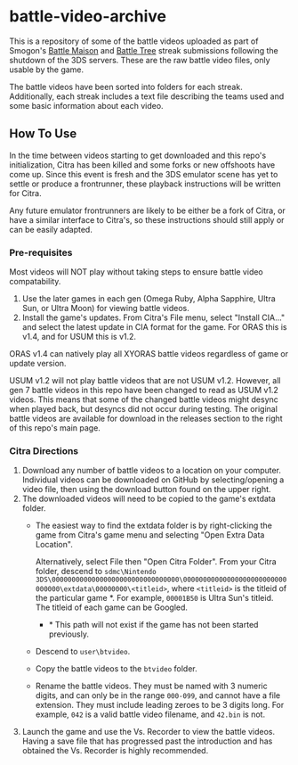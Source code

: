 # battle-video-archive
This is a repository of some of the battle videos uploaded as part of Smogon's [Battle Maison](https://www.smogon.com/forums/threads/battle-maison-discussion-records.3492706/) and [Battle Tree](https://www.smogon.com/forums/threads/battle-tree-discussion-and-records.3587215/) streak submissions following the shutdown of the 3DS servers. These are the raw battle video files, only usable by the game.

The battle videos have been sorted into folders for each streak. Additionally, each streak includes a text file describing the teams used and some basic information about each video.

## How To Use
In the time between videos starting to get downloaded and this repo's initialization, Citra has been killed and some forks or new offshoots have come up.
Since this event is fresh and the 3DS emulator scene has yet to settle or produce a frontrunner, these playback instructions will be written for Citra.

Any future emulator frontrunners are likely to be either be a fork of Citra, or have a similar interface to Citra's, so these instructions should still apply or can be easily adapted.

### Pre-requisites
Most videos will NOT play without taking steps to ensure battle video compatability.
1. Use the later games in each gen (Omega Ruby, Alpha Sapphire, Ultra Sun, or Ultra Moon) for viewing battle videos.
2. Install the game's updates. From Citra's File menu, select "Install CIA..." and select the latest update in CIA format for the game. For ORAS this is v1.4, and for USUM this is v1.2.

ORAS v1.4 can natively play all XYORAS battle videos regardless of game or update version.

USUM v1.2 will not play battle videos that are not USUM v1.2. However, all gen 7 battle videos in this repo have been changed to read as USUM v1.2 videos. This means that some of the changed battle videos might desync when played back, but desyncs did not occur during testing. The original battle videos are available for download in the releases section to the right of this repo's main page.

### Citra Directions
1. Download any number of battle videos to a location on your computer. Individual videos can be downloaded on GitHub by selecting/opening a video file, then using the download button found on the upper right.
2. The downloaded videos will need to be copied to the game's extdata folder.
   - The easiest way to find the extdata folder is by right-clicking the game from Citra's game menu and selecting "Open Extra Data Location".

     Alternatively, select File then "Open Citra Folder". From your Citra folder, descend to `sdmc\Nintendo 3DS\00000000000000000000000000000000\00000000000000000000000000000000\extdata\00000000\<titleid>`, where `<titleid>` is the titleid of the particular game *. For example, `00001B50` is Ultra Sun's titleid. The titleid of each game can be Googled.
     - \* This path will not exist if the game has not been started previously.
   - Descend to `user\btvideo`.
   - Copy the battle videos to the `btvideo` folder.
   - Rename the battle videos. They must be named with 3 numeric digits, and can only be in the range `000-099`, and cannot have a file extension. They must include leading zeroes to be 3 digits long. For example, `042` is a valid battle video filename, and `42.bin` is not.
3. Launch the game and use the Vs. Recorder to view the battle videos. Having a save file that has progressed past the introduction and has obtained the Vs. Recorder is highly recommended.
